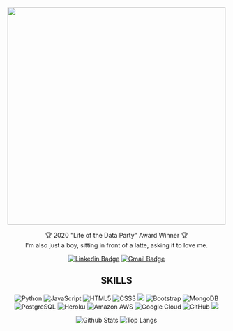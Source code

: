 <div align="center">

<img src="https://media.giphy.com/media/l4FGBaLUxNAPiHROE/giphy.gif" width="500px" height="500px">

:trophy: 2020 "Life of the Data Party" Award Winner :trophy:<br>
I'm also just a boy, sitting in front of a latte, asking it to love me.


[![Linkedin Badge](https://img.shields.io/badge/-jsabastian-blue?style=flat-square&logo=Linkedin&logoColor=white&link=https://www.linkedin.com/in/jsabastian/)](https://www.linkedin.com/in/anirudhemmadi/)
[![Gmail Badge](https://img.shields.io/badge/-john.santoyo@gmail.com-c14438?style=flat-square&logo=Gmail&logoColor=white&link=mailto:john.santoyo@gmail.com)](mailto:john.santoyo@gmail.com)

## SKILLS 


![Python](https://img.shields.io/badge/Python-14354C?style=for-the-badge&logo=python&logoColor=white)
![JavaScript](https://img.shields.io/badge/JavaScript-323330?style=for-the-badge&logo=javascript&logoColor=F7DF1E)
![HTML5](https://img.shields.io/badge/HTML5-E34F26?style=for-the-badge&logo=html5&logoColor=white)
![CSS3](https://img.shields.io/badge/CSS3-1572B6?style=for-the-badge&logo=css3&logoColor=white)
<img src="https://img.shields.io/badge/R-276DC3?style=for-the-badge&logo=r&logoColor=white">
![Bootstrap](https://img.shields.io/badge/Bootstrap-563D7C?style=for-the-badge&logo=bootstrap&logoColor=white)
![MongoDB](https://img.shields.io/badge/MongoDB-4EA94B?style=for-the-badge&logo=mongodb&logoColor=white)
![PostgreSQL](https://img.shields.io/badge/PostgreSQL-316192?style=for-the-badge&logo=postgresql&logoColor=white)
![Heroku](https://img.shields.io/badge/Heroku-430098?style=for-the-badge&logo=heroku&logoColor=white)
![Amazon AWS](https://img.shields.io/badge/Amazon_AWS-232F3E?style=for-the-badge&logo=amazon-aws&logoColor=white)
![Google Cloud](https://img.shields.io/badge/Google_Cloud-4285F4?style=for-the-badge&logo=google-cloud&logoColor=white)
![GitHub](https://img.shields.io/badge/GitHub-100000?style=for-the-badge&logo=github&logoColor=white)
<img src="https://img.shields.io/badge/Apple-iMac_Pro_2018-999999?style=for-the-badge&logo=apple&logoColor=white">

![Github Stats](https://github-readme-stats.vercel.app/api?username=jsabastian&count_private=true&show_icons=true&include_all_commits=true)
![Top Langs](https://github-readme-stats.vercel.app/api/top-langs/?username=jsabastian&hide=TeX&layout=compact)

</div>
